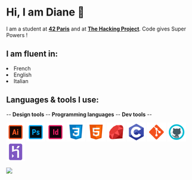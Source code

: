 # Hi, I am Diane 👋

I am a student at [**42 Paris**](https://www.42.fr/) and at [**The Hacking Project**](https://www.thehackingproject.org/).
Code gives Super Powers !

## I am fluent in:
<li> French </li>
<li> English </li>
<li> Italian </li>

## Languages & tools I use:

-- **Design tools**       --      **Programming languages**           --          **Dev tools** --
<p>
<img src="https://github.com/dediane/dediane/blob/main/Favorites/icons8-adobe-illustrator-50.png">
<img src="https://github.com/dediane/dediane/blob/main/Favorites/icons8-adobe-photoshop-50.png">
<img src="https://github.com/dediane/dediane/blob/main/Favorites/icons8-adobe-indesign-50.png">
<img src="https://github.com/dediane/dediane/blob/main/Favorites/icons8-css3-50.png">
<img src="https://github.com/dediane/dediane/blob/main/Favorites/icons8-html-5-50.png">
<img src="https://github.com/dediane/dediane/blob/main/Favorites/icons8-ruby-programming-language-50.png">
<img src="https://github.com/dediane/dediane/blob/main/Favorites/icons8-c-programming-50.png">
<img src="https://github.com/dediane/dediane/blob/main/Favorites/icons8-git-50.png">
<img src="https://github.com/dediane/dediane/blob/main/Favorites/icons8-github-50.png">
<img src="https://github.com/dediane/dediane/blob/main/Favorites/icons8-heroku-50.png?raw=true">  
</p>


[![](https://github.com/saadeghi/saadeghi/blob/master/dino.gif)](#)


